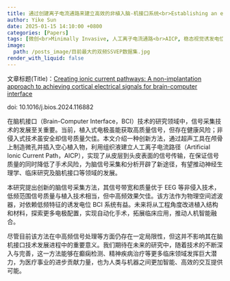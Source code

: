 ```yaml
---
title: 通过创建离子电流通路来建立高效的非植入脑-机接口系统<br>Establishing an efficient non-implanted brain-computer interface system by creating ion current paths
author: Yike Sun
date: 2025-01-15 14:10:00 +0800
categories: [Papers]
tags: [微创<br>Minimally Invasive, 人工离子电流通路<br>AICP, 稳态视觉诱发电位<br>SSVEP]
image:
  path: /posts_image/目前最大的双频SSVEP数据集.jpg
render_with_liquid: false
---
```


文章标题(Title)：<a href="https://doi.org/10.1016/j.bios.2024.116882">Creating ionic current pathways: A non-implantation approach to achieving cortical electrical signals for brain-computer interface</a>

doi: 10.1016/j.bios.2024.116882

在脑机接口（Brain-Computer Interface，BCI）技术的研究领域中，信号采集技术的发展至关重要。当前，植入式电极虽能获取高质量信号，但存在健康风险；非侵入式技术虽安全却信号质量欠佳。本文介绍一种创新方法，通过超声工具在颅骨上制造微孔并插入空心植入物，利用组织液建立人工离子电流路径（Artificial Ionic Current Path，AICP），实现了从皮层到头皮表面的信号传输，在保证信号质量的同时降低了手术风险，为脑信号采集和分析开辟了新途径，有望推动神经生理学、临床研究及脑机接口等领域的发展。

本研究提出创新的脑信号采集方法，其信号带宽和质量优于 EEG 等非侵入技术，低频范围信号质量与植入技术相当，但中高频效果欠佳。该方法作为物理空间滤波器，对依赖低频特征的诱发电位 BCI 系统有益。未来将从工程角度改进植入结构和材料，探索更多电极配置，实现自动化手术，拓展临床应用，推动人机智能融合。

尽管目前该方法在中高频信号处理等方面仍存在一定局限性，但这并不影响其在脑机接口技术发展进程中的重要意义。我们期待在未来的研究中，随着技术的不断深入与完善，这一方法能够在癫痫检测、精神疾病治疗等更多临床领域发挥巨大潜力，为医疗事业的进步贡献力量，也为人类与机器之间更加智能、高效的交互提供可能。
